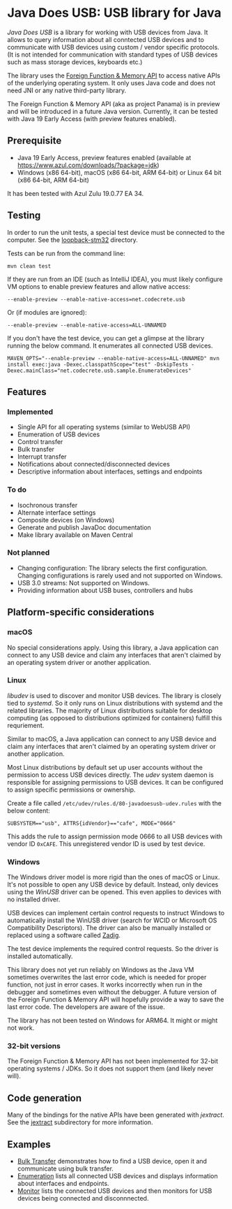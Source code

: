 # Java Does USB: USB library for Java

*Java Does USB* is a library for working with USB devices from Java. It allows to query information about all conntected USB devices and to communicate with USB devices using custom / vendor specific protocols. (It is not intended for communication with standard types of USB devices such as mass storage devices, keyboards etc.)

The library uses the [Foreign Function & Memory API](https://github.com/openjdk/panama-foreign) to access native APIs of the underlying operating system. It only uses Java code and does not need JNI or any native third-party library.

The Foreign Function & Memory API (aka as project Panama) is in preview and will be introduced in a future Java version. Currently, it can be tested with Java 19 Early Access (with preview features enabled).


## Prerequisite

- Java 19 Early Access, preview features enabled (available at https://www.azul.com/downloads/?package=jdk)
- Windows (x86 64-bit), macOS (x86 64-bit, ARM 64-bit) or Linux 64 bit (x86 64-bit, ARM 64-bit)

It has been tested with Azul Zulu 19.0.77 EA 34.


## Testing

In order to run the unit tests, a special test device must be connected to the computer. See the [loopback-stm32](test-devices/loopback-stm32) directory.

Tests can be run from the command line:

```
mvn clean test
```

If they are run from an IDE (such as IntelliJ IDEA), you must likely configure VM options to enable preview features and allow native access:

```
--enable-preview --enable-native-access=net.codecrete.usb
```

Or (if modules are ignored):

```
--enable-preview --enable-native-access=ALL-UNNAMED
```

If you don't have the test device, you can get a glimpse at the library running the below command. It enumerates all connected USB devices.

```
MAVEN_OPTS="--enable-preview --enable-native-access=ALL-UNNAMED" mvn install exec:java -Dexec.classpathScope="test" -DskipTests -Dexec.mainClass="net.codecrete.usb.sample.EnumerateDevices"
```


## Features

### Implemented

- Single API for all operating systems (similar to WebUSB API)
- Enumeration of USB devices
- Control transfer
- Bulk transfer
- Interrupt transfer
- Notifications about connected/disconnected devices
- Descriptive information about interfaces, settings and endpoints

### To do

- Isochronous transfer
- Alternate interface settings
- Composite devices (on Windows)
- Generate and publish JavaDoc documentation
- Make library available on Maven Central

### Not planned

- Changing configuration: The library selects the first configuration. Changing configurations is rarely used and not supported on Windows.
- USB 3.0 streams: Not supported on Windows.
- Providing information about USB buses, controllers and hubs


## Platform-specific considerations


### macOS

No special considerations apply. Using this library, a Java application can connect to any USB device and claim any interfaces that aren't claimed by an operating system driver or another application.


### Linux

*libudev* is used to discover and monitor USB devices. The library is closely tied to *systemd*. So it only runs on Linux distributions with systemd and the related libraries. The majority of Linux distributions suitable for desktop computing (as opposed to distributions optimized for containers) fulfill this requriement.

Similar to macOS, a Java application can connect to any USB device and claim any interfaces that aren't claimed by an operating system driver or another application.

Most Linux distributions by default set up user accounts without the permission to access USB devices directly. The *udev* system daemon is responsible for assigning permissions to USB devices. It can be configured to assign specific permissions or ownership.

Create a file called `/etc/udev/rules.d/80-javadoesusb-udev.rules` with the below content:

```text
SUBSYSTEM=="usb", ATTRS{idVendor}=="cafe", MODE="0666"
```

This adds the rule to assign permission mode 0666 to all USB devices with vendor ID `0xCAFE`. This unregistered vendor ID is used by test device.


### Windows

The Windows driver model is more rigid than the ones of macOS or Linux. It's not possible to open any USB device by default. Instead, only devices using the *WinUSB* driver can be opened. This even applies to devices with no installed driver.

USB devices can implement certain control requests to instruct Windows to automatically install the WinUSB driver (search for WCID or Microsoft OS Compatibility Descriptors). The driver can also be manually installed or replaced using a software called [Zadig](https://zadig.akeo.ie/).

The test device implements the required control requests. So the driver is installed automatically.

This library does not yet run reliably on Windows as the Java VM sometimes overwrites the last error code, which is needed for proper function, not just in error cases. It works incorrectly when run in the debugger and sometimes even without the debugger. A future version of the Foreign Function & Memory API will hopefully provide a way to save the last error code. The developers are aware of the issue.

The library has not been tested on Windows for ARM64. It might or might not work.


### 32-bit versions

The Foreign Function & Memory API has not been implemented for 32-bit operating systems / JDKs. So it does not support them (and likely never will).



## Code generation

Many of the bindings for the native APIs have been generated with *jextract*. See the [jextract](java-does-usb/jextract) subdirectory for more information.


## Examples

- [Bulk Transfer](examples/bulk_transfer/) demonstrates how to find a USB device, open it and communicate using bulk transfer.
- [Enumeration](examples/enumerate/) lists all connected USB devices and displays information about interfaces and endpoints.
- [Monitor](examples/monitor/) lists the connected USB devices and then monitors for USB devices being connected and disconnnected.
